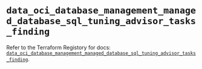 # `data_oci_database_management_managed_database_sql_tuning_advisor_tasks_finding`

Refer to the Terraform Registory for docs: [`data_oci_database_management_managed_database_sql_tuning_advisor_tasks_finding`](https://registry.terraform.io/providers/oracle/oci/6.18.0/docs/data-sources/database_management_managed_database_sql_tuning_advisor_tasks_finding).
